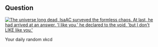 ## Question
[![The universe long dead, IsaAC surveyed the formless chaos. At last, he had arrived at an answer. 'I like you,' he declared to the void, 'but I don't LIKE like you.'](https://imgs.xkcd.com/comics/question.png)](https://xkcd.com/1448/ "The universe long dead, IsaAC surveyed the formless chaos. At last, he had arrived at an answer. 'I like you,' he declared to the void, 'but I don't LIKE like you.'")

Your daily random xkcd

